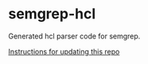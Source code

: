 # semgrep-hcl

Generated hcl parser code for semgrep.

[Instructions for updating this repo](https://github.com/returntocorp/ocaml-tree-sitter/blob/master/doc/release.md)
